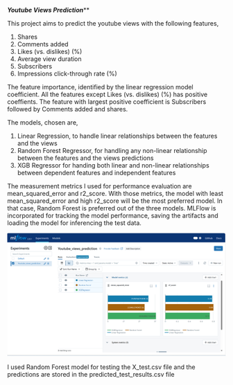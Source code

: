 ***********Youtube Views Prediction*************

This project aims to predict the youtube views with the following features,

1. Shares	
2. Comments added	
3. Likes (vs. dislikes) (%)	
4. Average view duration	
5. Subscribers	
6. Impressions click-through rate (%)

The feature importance, identified by the linear regression model coefficient. All the features except Likes (vs. dislikes) (%) has positive coeffients. The feature with largest positive coefficient is Subscribers followed by Comments added and shares.

The models, chosen are,

1. Linear Regression, to handle linear relationships between the features and the views
2. Random Forest Regressor, for handling any non-linear relationship between the features and the views predictions
3. XGB Regressor for handing both linear and non-linear relationships between dependent features and independent features

The measurement metrics I used for performance evaluation are mean_squared_error and r2_score. With those metrics, the model with least mean_squared_error and high r2_score will be the most preferred model. In that case, Random Forest is preferred out of the three models. MLFlow is incorporated for tracking the model performance, saving the artifacts and loading the model for inferencing the test data.

![alt text](<Screenshot 2025-02-05 134855.png>)

I used Random Forest model for testing the X_test.csv file and the predictions are stored in the predicted_test_results.csv file

